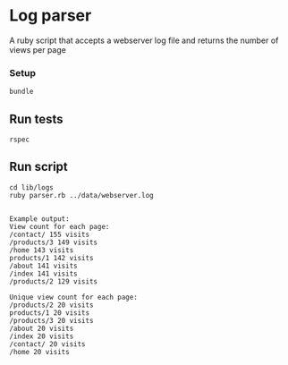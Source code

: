 # Log parser
A ruby script that accepts a webserver log file and returns the number of views per page

### Setup
```
bundle
```
## Run tests
```
rspec
```

## Run script
```
cd lib/logs
ruby parser.rb ../data/webserver.log


Example output:
View count for each page:
/contact/ 155 visits
/products/3 149 visits
/home 143 visits
products/1 142 visits
/about 141 visits
/index 141 visits
/products/2 129 visits

Unique view count for each page:
/products/2 20 visits
products/1 20 visits
/products/3 20 visits
/about 20 visits
/index 20 visits
/contact/ 20 visits
/home 20 visits
```
